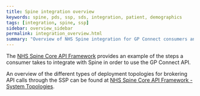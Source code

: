 ```yaml
---
title: Spine integration overview
keywords: spine, pds, ssp, sds, integration, patient, demographics
tags: [integration, spine, ssp]
sidebar: overview_sidebar
permalink: integration_overview.html
summary: "Overview of NHS Spine integration for GP Connect consumers and providers"
---
```


The [NHS Spine Core API Framework](https://developer.nhs.uk/apis/spine-core-1-0/integration_example_gpconnect.html) provides an example of the steps a consumer takes to integrate with Spine in order to use the GP Connect API. 

An overview of the different types of deployment topologies for brokering API calls through the SSP can be found at [NHS Spine Core API Framework - System Topologies](https://developer.nhs.uk/apis/spine-core-1-0/ssp_system_topologies.html).

 
